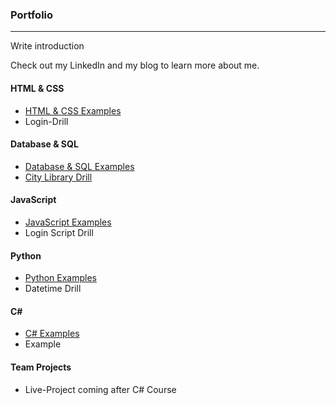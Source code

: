 ### Portfolio
***

Write introduction

Check out my LinkedIn and my blog to learn more about me.

#### HTML & CSS
* [HTML & CSS  Examples](/Portfolio/HTML-CSS)
* Login-Drill

#### Database & SQL
* [Database & SQL Examples](/Portfolio/Database-SQL)
* [City Library Drill](/Portfolio/Database-SQL/City-Library-Drill)

#### JavaScript
* [JavaScript Examples](/Portfolio/JavaScript)
* Login Script Drill

#### Python
* [Python Examples](/Portfolio/Python)
* Datetime Drill

#### C#  
* [C# Examples](/Portfolio/C#-Projects)
* Example

#### Team Projects
* Live-Project coming after C# Course
